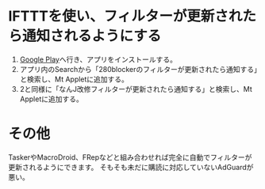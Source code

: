 # IFTTTを使い、フィルターが更新されたら通知されるようにする
1. [Google Play](https://play.google.com/store/apps/details?id=com.ifttt.ifttt&hl=ja)へ行き、アプリをインストールする。
2. アプリ内のSearchから「280blockerのフィルターが更新されたら通知する」と検索し、Mt Appletに追加する。
3. 2と同様に「なんJ改修フィルターが更新されたら通知する」と検索し、Mt Appletに追加する。

# その他
TaskerやMacroDroid、FRepなどと組み合わせれば完全に自動でフィルターが更新されるようにできます。
そもそも未だに購読に対応していないAdGuardが悪い。
